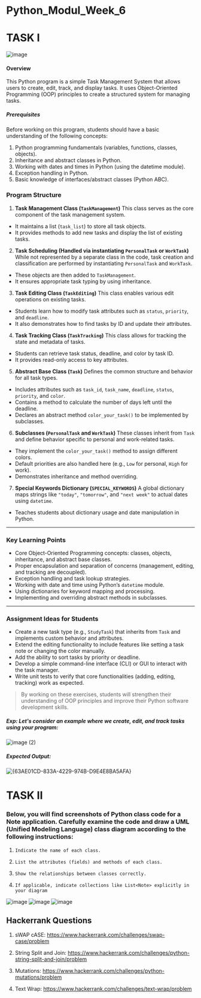 # Python_Modul_Week_6

# TASK I

![image](https://github.com/user-attachments/assets/0c278632-b9fc-4a53-9d84-e87b007abf02)




#### Overview
This Python program is a simple Task Management System that allows users to create, edit, track, and display tasks. It uses Object-Oriented Programming (OOP) principles to create a structured system for managing tasks.
##### Prerequisites
Before working on this program, students should have a basic understanding of the following concepts:
1. Python programming fundamentals (variables, functions, classes, objects).
2. Inheritance and abstract classes in Python.
3. Working with dates and times in Python (using the datetime module).
4. Exception handling in Python.
5. Basic knowledge of interfaces/abstract classes (Python ABC).
### Program Structure
1. **Task Management Class (`TaskManagement`)**
  This class serves as the core component of the task management system.
  - It maintains a list (`task_list`) to store all task objects.
  - It provides methods to add new tasks and display the list of existing tasks.
2. **Task Scheduling (Handled via instantiating `PersonalTask` or `WorkTask`)**
  While not represented by a separate class in the code, task creation and classification are performed by instantiating `PersonalTask` and `WorkTask`.
  - These objects are then added to `TaskManagement`.
  - It ensures appropriate task typing by using inheritance.
3. **Task Editing Class (`TaskEditing`)**
  This class enables various edit operations on existing tasks.
  - Students learn how to modify task attributes such as `status`, `priority`, and `deadline`.
  - It also demonstrates how to find tasks by ID and update their attributes.
4. **Task Tracking Class (`TaskTracking`)**
  This class allows for tracking the state and metadata of tasks.
  - Students can retrieve task status, deadline, and color by task ID.
  - It provides read-only access to key attributes.
5. **Abstract Base Class (`Task`)**
  Defines the common structure and behavior for all task types.
  - Includes attributes such as `task_id`, `task_name`, `deadline`, `status`, `priority`, and `color`.
  - Contains a method to calculate the number of days left until the deadline.
  - Declares an abstract method `color_your_task()` to be implemented by subclasses.
6. **Subclasses (`PersonalTask` and `WorkTask`)**
  These classes inherit from `Task` and define behavior specific to personal and work-related tasks.
  - They implement the `color_your_task()` method to assign different colors.
  - Default priorities are also handled here (e.g., `Low` for personal, `High` for work).
  - Demonstrates inheritance and method overriding.
7. **Special Keywords Dictionary (`SPECIAL_KEYWORDS`)**
  A global dictionary maps strings like `"today"`, `"tomorrow"`, and `"next week"` to actual dates using `datetime`.
  - Teaches students about dictionary usage and date manipulation in Python.
---
### Key Learning Points
- Core Object-Oriented Programming concepts: classes, objects, inheritance, and abstract base classes.
- Proper encapsulation and separation of concerns (management, editing, and tracking are decoupled).
- Exception handling and task lookup strategies.
- Working with date and time using Python’s `datetime` module.
- Using dictionaries for keyword mapping and processing.
- Implementing and overriding abstract methods in subclasses.
---
### Assignment Ideas for Students
- Create a new task type (e.g., `StudyTask`) that inherits from `Task` and implements custom behavior and attributes.
- Extend the editing functionality to include features like setting a task note or changing the color manually.
- Add the ability to sort tasks by priority or deadline.
- Develop a simple command-line interface (CLI) or GUI to interact with the task manager.
- Write unit tests to verify that core functionalities (adding, editing, tracking) work as expected.
> By working on these exercises, students will strengthen their understanding of OOP principles and improve their Python software development skills.

##### Exp: Let's consider an example where we create, edit, and track tasks using your program:
![image (2)](https://github.com/user-attachments/assets/7b70b1c1-3e67-4bf6-9629-e4badab118d3)


##### Expected Output:
![{63AE01CD-833A-4229-974B-D9E4E8BA5AFA}](https://github.com/user-attachments/assets/74bcc5db-cc04-4c99-8ca1-c9996d03c5fe)


# TASK II

### Below, you will find screenshots of Python class code for a Note application. Carefully examine the code and draw a UML (Unified Modeling Language) class diagram according to the following instructions:
1.     Indicate the name of each class.
2.     List the attributes (fields) and methods of each class.
3.     Show the relationships between classes correctly.
4.     If applicable, indicate collections like List<Note> explicitly in your diagram

![image](https://github.com/user-attachments/assets/2bfeab3b-8d1e-4430-9019-c5501c99f758)
![image](https://github.com/user-attachments/assets/3e019171-9b4b-48d0-8bfb-93caf4dd173d)
![image](https://github.com/user-attachments/assets/12635427-2e96-4c2a-8137-2dee113a1058)



## Hackerrank Questions

1. sWAP cASE: https://www.hackerrank.com/challenges/swap-case/problem

2. String Split and Join: https://www.hackerrank.com/challenges/python-string-split-and-join/problem

3. Mutations: https://www.hackerrank.com/challenges/python-mutations/problem

4. Text Wrap: https://www.hackerrank.com/challenges/text-wrap/problem
